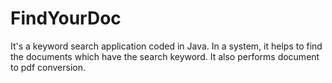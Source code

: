 # FindYourDoc
It's a keyword search application coded in Java.
In a system, it helps to find the documents which have the search keyword.
It also performs document to pdf conversion.
